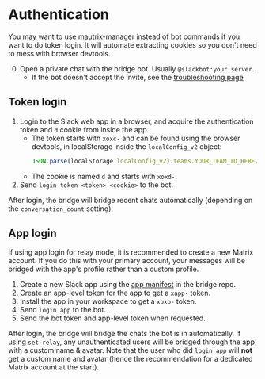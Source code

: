 # Authentication
You may want to use [mautrix-manager](https://github.com/mautrix/manager)
instead of bot commands if you want to do token login. It will automate
extracting cookies so you don't need to mess with browser devtools.

0. Open a private chat with the bridge bot. Usually `@slackbot:your.server`.
   * If the bot doesn't accept the invite, see the [troubleshooting page](../../general/troubleshooting.md)

## Token login
1. Login to the Slack web app in a browser, and acquire the authentication
   token and `d` cookie from inside the app.
   * The token starts with `xoxc-` and can be found using the browser devtools,
     in localStorage inside the `localConfig_v2` object:
     ```javascript
     JSON.parse(localStorage.localConfig_v2).teams.YOUR_TEAM_ID_HERE.token
     ```
   * The cookie is named `d` and starts with `xoxd-`.
2. Send `login token <token> <cookie>` to the bot.

After login, the bridge will bridge recent chats automatically
(depending on the `conversation_count` setting).

## App login
If using app login for relay mode, it is recommended to create a new Matrix
account. If you do this with your primary account, your messages will be bridged
with the app's profile rather than a custom profile.

1. Create a new Slack app using the [app manifest](https://github.com/mautrix/slack/blob/main/app-manifest.yaml)
   in the bridge repo.
2. Create an app-level token for the app to get a `xapp-` token.
3. Install the app in your workspace to get a `xoxb-` token.
4. Send `login app` to the bot.
5. Send the bot token and app-level token when requested.

After login, the bridge will bridge the chats the bot is in automatically.
If using `set-relay`, any unauthenticated users will be bridged through the app
with a custom name & avatar. Note that the user who did `login app` will **not**
get a custom name and avatar (hence the recommendation for a dedicated Matrix
account at the start).
